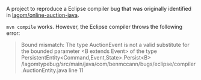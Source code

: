 A project to reproduce a Eclipse compiler bug that was originally identified in [lagom/online-auction-java](https://github.com/lagom/online-auction-java).

`mvn compile` works. However, the Eclipse compiler throws the following error:

>Bound mismatch: The type AuctionEvent is not a valid substitute for the bounded parameter &lt;B extends Event&gt; of the type PersistentEntity&lt;Command,Event,State&gt;.Persist&lt;B&gt;
/lagomtypebug/src/main/java/com/benmccann/bugs/eclipse/compiler.AuctionEntity.java	line 11
